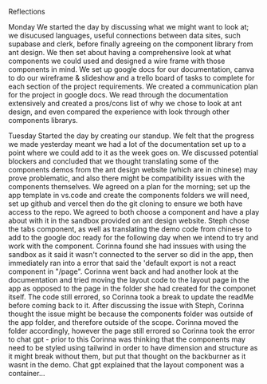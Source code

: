 Reflections

Monday
We started the day by discussing what we might want to look at; we disucused languages, useful connections between data sites, such supabase and clerk, before finally agreeing on the component library from ant design. We then set about having a comprehensive look at what components we could used and designed a wire frame with those components in mind. We set up google docs for our documentation, canva to do our wireframe & slideshow and a trello board of tasks to complete for each section of the project requirements.
We created a communication plan for the project in google docs. We read through the documentation extensively and created a pros/cons list of why we chose to look at ant design, and even compared the experience with look through other components librarys.

Tuesday
Started the day by creating our standup. We felt that the progress we made yesterday meant we had a lot of the documentation set up to a point where we could add to it as the week goes on. We discussed potential blockers and concluded that we thought translating some of the components demos from the ant design website (which are in chinese) may prove problematic, and also there might be compatibility issues with the components themselves. We agreed on a plan for the morning; set up the app template in vs.code and create the components folders we will need, set up github and vercel then do the git cloning to ensure we both have access to the repo. We agreed to both choose a component and have a play about with it in the sandbox provided on ant design website. Steph chose the tabs component, as well as translating the demo code from chinese to add to the google doc ready for the following day when we intend to try and work with the component. Corinna found she had inssues with using the sandbox as it said it wasn't connected to the server so did in the app, then immediately ran into a error that said the 'default export is not a react component in "/page". Corinna went back and had another look at the documentation and tried moving the layout code to the layout page in the app as opposed to the page in the folder she had created for the componet itself. The code still errored, so Corinna took a break to update the readMe before coming back to it. After discussing the issue with Steph, Corinna thought the issue might be because the components folder was outside of the app folder, and therefore outside of the scope. Corinna moved the folder accordingly, however the page still errored so Corinna took the error to chat gpt - prior to this Corinna was thinking that the components may need to be styled using tailwind in order to have dimension and structure as it might break without them, but put that thought on the backburner as it wasnt in the demo. Chat gpt explained that the layout component was a container...
